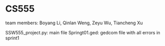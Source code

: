 # CS555
team members: Boyang Li, Qinlan Weng, Zeyu Wu, Tiancheng Xu

SSW555_project.py: main file
Springt01.ged: gedcom file with all errors in sprint1
